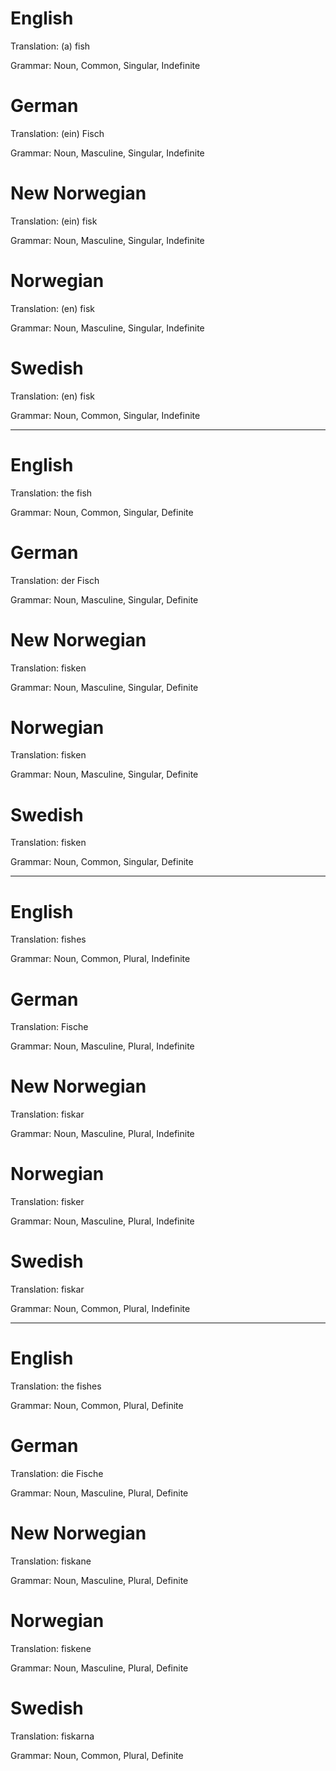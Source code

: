 English
=======

Translation: (a) fish

Grammar: Noun, Common, Singular, Indefinite



German
======

Translation: (ein) Fisch

Grammar: Noun, Masculine, Singular, Indefinite



New Norwegian
=============

Translation: (ein) fisk

Grammar: Noun, Masculine, Singular, Indefinite



Norwegian
=========

Translation: (en) fisk

Grammar: Noun, Masculine, Singular, Indefinite



Swedish
=======

Translation: (en) fisk

Grammar: Noun, Common, Singular, Indefinite



--------------------------------------------------------------------------------



English
=======

Translation: the fish

Grammar: Noun, Common, Singular, Definite



German
======

Translation: der Fisch

Grammar: Noun, Masculine, Singular, Definite



New Norwegian
=============

Translation: fisken

Grammar: Noun, Masculine, Singular, Definite



Norwegian
=========

Translation: fisken

Grammar: Noun, Masculine, Singular, Definite



Swedish
=======

Translation: fisken

Grammar: Noun, Common, Singular, Definite



--------------------------------------------------------------------------------



English
=======

Translation: fishes

Grammar: Noun, Common, Plural, Indefinite



German
======

Translation: Fische

Grammar: Noun, Masculine, Plural, Indefinite



New Norwegian
=============

Translation: fiskar

Grammar: Noun, Masculine, Plural, Indefinite



Norwegian
=========

Translation: fisker

Grammar: Noun, Masculine, Plural, Indefinite



Swedish
=======

Translation: fiskar

Grammar: Noun, Common, Plural, Indefinite



--------------------------------------------------------------------------------



English
=======

Translation: the fishes

Grammar: Noun, Common, Plural, Definite



German
======

Translation: die Fische

Grammar: Noun, Masculine, Plural, Definite



New Norwegian
=============

Translation: fiskane

Grammar: Noun, Masculine, Plural, Definite



Norwegian
=========

Translation: fiskene

Grammar: Noun, Masculine, Plural, Definite



Swedish
=======

Translation: fiskarna

Grammar: Noun, Common, Plural, Definite
